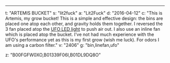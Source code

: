 ---
t: "ARTEMIS BUCKET"
s: "lit2fuck"
a: "Lit2Fuck"
d: "2016-04-12"
c: "This is Artemis, my grow bucket! This is a simple and effective design: the bins are placed one atop each other, and gravity holds them together. I reversed the 3 fan placed atop the <a href='https://amzn.to/36NO5zr'>UFO LED light</a> to push air out. I also use an inline fan which is placed atop the bucket. I've not had much experience with the UFO's performance yet as this is my first grow (wish me luck). For odors I am using a carbon filter."
v: "2406"
g: "bin,linefan,ufo"

z: "B00FGFW0XO,B01339F06I,B01DL9DQ8O"
